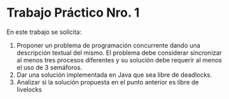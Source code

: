 # Trabajo Práctico Nro. 1
En este trabajo se solicita:
1) Proponer un problema de programación concurrente dando una descripción textual
del mismo. El problema debe considerar sincronizar al menos tres procesos
diferentes y su solución debe requerir al menos el uso de 3 semáforos.
2) Dar una solución implementada en Java que sea libre de deadlocks.
3) Analizar si la solución propuesta en el punto anterior es libre de livelocks